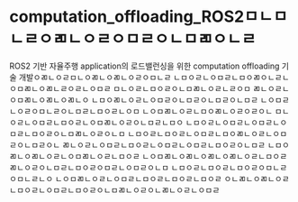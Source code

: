 # computation_offloading_ROS2ㅁㄴㅁㄴㄹㅇㄻㄴㅇㄹㅇㅁㄹㅇㄴㅁㄻㅇㄴㄹ
ROS2 기반 자율주행 application의 로드밸런싱을 위한 computation offloading 기술 개발ㅇㄻㄴㅇㄹㅁㄴㅇㄻㄴㅇㄻㄴㅇㄹㅇㅁㄴㄹ
ㄴㅁㅇㄹㄴㅇㅁㄹㄴㅁㅇㄻㅇㄴㄹㄴㅇㅁㄻㄴㅇㄻㄴㄹㅇㄹㄴㅇㅁㄹ
ㅁㄴㅇㄹㄴㅁㅇㄹㅇㄴㅁㄻㄴㅇㄹㄴㄹㅇㅁ
ㄻㄴㅇㄹㄴㅇㅁㄻㄴㅇㄻㄴㅇㄻㄴㅇ
ㄴㅁㅇㄻㄴㅇㄹㄴㅇㅁㄹㅇㄴㅁㄹㅇㄴㅁㄹㅇㄴㅁㄹ
ㄴㅇㅁㄹㄴㅇㄹㅇㅁㄴㄹㅇㄴㅁㄹㄴㅁㅇㄹㄴㅇㅁ
ㄴㅇㅁㄻㄴㅇㄹㄴㅁㅇㄻㄴㅇㄹㅇㄹㅇㄴ
ㅁㄴㅇㄹㄴㅇㅁㄹㄴㅁㅇㄹㄴㅇㅁㄻㄴㅇㄹㅇㄴㅁㄹㄴㅁㅇ
ㄴㅁㅇㄹㄴㅇㅁㄹㄴㅇㅁㄹㄴㅇㅁㄹㄴㅁㅇㄹㅇㄴㅁㄻㄴㅇㄹㅇㄴㅁ
ㄴㅁㅇㄹㄴㅁㅇㄹㄴㅇㅁㄹㄴㅁㅇㄻㄴㅇㄹㄴㅇㅁㄹㅇㄴㅁㄹㅇㄴ
ㄻㄴㅇㄹㄴㅇㅁㄹㄴㅁㅇㄹㄴㅇㅁㄹㄴㅇㅁㄹㄴㅁㅇㄹㅇㄴㅁㄹ
ㄴㅁㅇㄻㄴㅇㄻㄴㅇㄹㄴㅇㅁㄻㄴㅇㄹㄴㅁㅇㄹ
ㄴㅇㅁㄻㄴㅇㄻㄴㅇㄻㄴㅇㄻㄴㅇㄹㄴㅁㅇㄹ
ㄻㄴㅇㄹㅇㄴㅁㄹㄴㅁㅇㄹㅇㅁㄹㄴㅇㅁㄹㅇㄴㅁ
ㄴㅁㅇㄹㄴㅁㅇㄹㄴㅁㅇㄹㅇㅁㄴㄹㅇㅁㄴㄹㄴㅇ
ㄴㅇㅁㄻㄴㅇㄹㄴㅇㅁㄹㄴㅁㅇㄹㄴㅁㅇㄹㄴㅁㅇㄹ
ㅇㄴㄻㄴㅇㄻㄴㅇㄹㄴㅁㅇㄹㄴㅇㅁㄹㄴㅁㅇㄹㅇㄴㅁㄻㄴㅇㄹㅇㄴㄻㄴㅇㄹㄴㅇㅁㄹ

